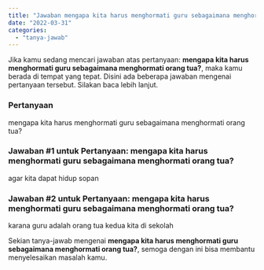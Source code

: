 ```yaml
---
title: "Jawaban mengapa kita harus menghormati guru sebagaimana menghormati orang tua?"
date: "2022-03-31"
categories: 
  - "tanya-jawab"
---
```


Jika kamu sedang mencari jawaban atas pertanyaan: **mengapa kita harus menghormati guru sebagaimana menghormati orang tua?**, maka kamu berada di tempat yang tepat. Disini ada beberapa jawaban mengenai pertanyaan tersebut. Silakan baca lebih lanjut.

### Pertanyaan

mengapa kita harus menghormati guru sebagaimana menghormati orang tua?

### Jawaban #1 untuk Pertanyaan: mengapa kita harus menghormati guru sebagaimana menghormati orang tua?

agar kita dapat hidup sopan

### Jawaban #2 untuk Pertanyaan: mengapa kita harus menghormati guru sebagaimana menghormati orang tua?

karana guru adalah orang tua kedua kita di sekolah

Sekian tanya-jawab mengenai **mengapa kita harus menghormati guru sebagaimana menghormati orang tua?**, semoga dengan ini bisa membantu menyelesaikan masalah kamu.
